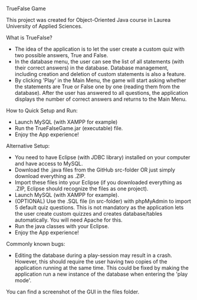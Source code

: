 TrueFalse Game

This project was created for Object-Oriented Java course in Laurea University of Applied Sciences.

What is TrueFalse?
- The idea of the application is to let the user create a custom quiz with two possible answers, True and False.
- In the database menu, the user can see the list of all statements (with their correct answers) in the database. Database management, including creation and deletion of custom statements is also a feature.
- By clicking 'Play' in the Main Menu, the game will start asking whether the statements are True or False one by one (reading them from the database). After the user has answered to all questions, the application displays the number of correct answers and returns to the Main Menu.

How to Quick Setup and Run:
- Launch MySQL (with XAMPP for example)
- Run the TrueFalseGame.jar (executable) file.
- Enjoy the App experience!

Alternative Setup:
- You need to have Eclipse (with JDBC library) installed on your computer and have access to MySQL.
- Download the .java files from the GitHub src-folder OR just simply download everything as .ZIP.
- Import these files into your Eclipse (if you downloaded everything as .ZIP, Eclipse should recognize the files as one project).
- Launch MySQL (with XAMPP for example).
- (OPTIONAL) Use the .SQL file (in src-folder) with phpMyAdmin to import 5 default quiz questions. This is not mandatory as the application lets the user create custom quizzes and creates database/tables automatically. You will need Apache for this.
- Run the java classes with your Eclipse.
- Enjoy the App experience!

Commonly known bugs:
- Editing the database during a play-session may result in a crash. However, this should require the user having two copies of the application running at the same time. This could be fixed by making the application run a new instance of the database when entering the 'play mode'.

You can find a screenshot of the GUI in the files folder.

